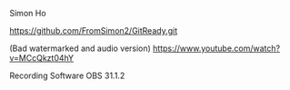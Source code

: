 Simon Ho

https://github.com/FromSimon2/GitReady.git

(Bad watermarked and audio version) https://www.youtube.com/watch?v=MCcQkzt04hY

Recording Software OBS 31.1.2
